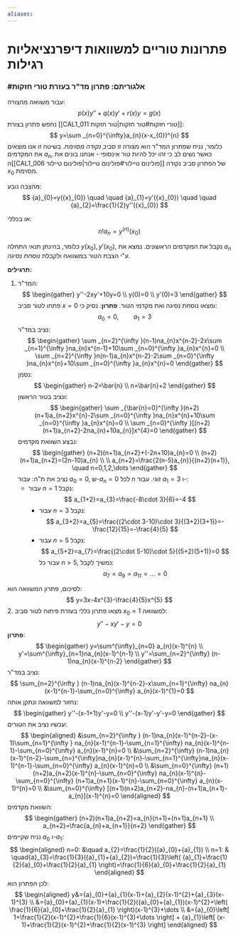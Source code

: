 ```yaml
---
aliases: 
---
```


# פתרונות טוריים למשוואות דיפרנציאליות רגילות

### #אלגוריתם: פתרון מד"ר בעזרת טורי חזקות

עבור משוואה מהצורה:
$$
p(x)y''+q(x)y'+r(x)y=g(x)
$$
נחפש פתרון בצורת [[CAL1_011 טורי חזקות#טור חזקות|טור חזקות]]:
$$
y=\sum _{n=0}^{\infty}a_{n}(x-x_{0})^{n}
$$
כלומר, נניח שפתרון המד"ר הוא מצורה זו *סביב נקודה מסוימת*. בשיטה זו אנו מוצאים את המקדמים $a_{n}$, כאשר נשים לב כי זהו יכל להיות טור אינסופי - אנחנו בונים את ה[[CAL1_006 פולינום טיילור#פולינום טיילור|פולינום טיילור]] של הפתרון סביב נקודה ${x}_{0}$ מסוימת.

מהצבה נובע:
$$
{a}_{0}=y({x}_{0}) \quad \quad {a}_{1}=y'({x}_{0}) \quad \quad {a}_{2}=\frac{1}{2}y''({x}_{0})
$$

או בכללי:
$$
n ! a_{n}=y^{(n)}({x}_{0})
$$

כלומר, בהינתן תנאי התחלה $y({x}_{0}), y'({x}_{0})$, נקבל את המקדמים הראשונים. נמצא את $a_{n}$ ע"י הצבת הטור במשוואה ולקבלת *נוסחת נסיגה*.

**תרגילים:**
1. המד"ר:
	$$
	\begin{gather}
	y''-2xy'+10y=0 \\
	y(0)=0 \\
	y'(0)=3
	\end{gather}
	$$
	פתחו לטור סביב $x=0$ ומצאו נוסחת נסיגה ואת מקדמי הטור.
	**פתרון**:
	נסיק כי:
	$$
	{a}_{0}=0, \quad \quad {a}_{1}=3
	$$
	נציב במד"ר:
	$$
	\begin{gather}
	\sum _{n=2}^{\infty }(n-1)na_{n}x^{n-2}-2x\sum _{n=1}^{\infty }na_{n}x^{n-1}+10\sum _{n=0}^{\infty }a_{n}x^{n}=0 \\
	\sum _{n=2}^{\infty }n(n-1)a_{n}x^{n-2}-2\sum _{n=0}^{\infty }na_{n}x^{n}+10\sum _{n=0}^{\infty }a_{n}x^{n}=0
	\end{gather}
	$$
	נסמן:
	$$
	\begin{gather}
	n-2=\bar{n} \\
	n=\bar{n}+2
	\end{gather}
	$$
	ונציב בטור הראשון:
	$$
	\begin{gather}
	\sum _{\bar{n}=0}^{\infty }(n+2)(n+1)a_{n+2}x^{n}-2\sum _{n=0}^{\infty }na_{n}x^{n}+10\sum _{n=0}^{\infty }a_{n}x^{n}=0 \\
	\sum _{n=0}^{\infty }[(n+2)(n+1)a_{n+2}-2na_{n}+10a_{n}]x^{4}=0
	\end{gather}
	$$
	נבצע השוואת מקדמים:
	$$
	\begin{gather}
	(n+2)(n+1)a_{n+2}+(-2n+10)a_{n}=0 \\
	(n+2)(n+1)a_{n+2}=(2n-10)a_{n} \\ \\
	a_{n+2}=\frac{2(n-5)a_{n}}{(n+2)(n+1)}, \quad n=0,1,2,\dots 
	\end{gather}
	$$
	נציב את ת"ה:
	עבור $a_{0}=0$, ש-$a_{n}=0$ לכל $n$ זוגי.
	עבור ${a}_{1}=3$ ו-:
	- עבור $n=1$ נקבל:
		$$
		a_{1+2}=a_{3}=\frac{-8\cdot 3}{6}=-4
		$$
		- עבור $n=3$ נקבל:
		$$
		a_{3+2}=a_{5}=\frac{(2\cdot 3-10)\cdot 3}{(3+2)(3+1)}=-\frac{12}{15}=-\frac{4}{5}
		$$
		- עבור $n=5$ נקבל:
		$$
		a_{5+2}=a_{7}=\frac{(2\cdot 5-10)\cdot 5}{(5+2)(5+1)}=0
		$$
		עבור כל $n>5$, נמשיך לקבל:
		$$
		a_{7}=a_{9}=a_{11}=\dots =0
		$$

לסיכום, פתרון המשוואה הוא:
$$
y=3x-4x^{3}-\frac{4}{5}x^{5}
$$
2. מצאו פתרון כללי בעזרת פיתוח לטור סביב ${x}_{0}=1$ למשוואה:
		$$
		y''-xy'-y=0
		$$
		**פתרון**:
		$$
		\begin{gather}
		y=\sum^{\infty}_{n=0} a_{n}(x-1)^{n} \\
		y'=\sum^{\infty}_{n=1}na_{n}(x-1)^{n-1}  \\
		y''=\sum_{n=2}^{\infty} (n-1)na_{n}(x-1)^{n-2}
		\end{gather}
		$$
		נציב במד"ר:
		$$
		\sum_{n=2}^{\infty } (n-1)na_{n}(x-1)^{n-2}-x\sum_{n=1}^{\infty} na_{n}(x-1)^{n-1}-\sum_{n=0}^{\infty} a_{n}(x-1)^{1}=0
		$$
		נחזור למשוואה ונתקן אותה:
		$$
		\begin{gather}
		y''-(x-1+1)y'-y=0 \\
		y''-(x-1)y'-y'-y=0
		\end{gather}
		$$
		עכשיו נציב את הטורים:
		$$
		\begin{aligned}
		&\sum_{n=2}^{\infty } (n-1)na_{n}(x-1)^{n-2}-(x-1)\sum_{n=1}^{\infty } na_{n}(x-1)^{n-1}-\sum_{n=1}^{\infty} na_{n}(x-1)^{n-1}-\sum_{n=0}^{\infty} a_{n}(x-1)^{n}=0  \\
		&\sum_{n=2}^{\infty} (n-1)na_{n}(x-1)^{n-2}-\sum_{n=}^{\infty}na_{n}(x-1)^{n}-\sum_{n=1}^{\infty}na_{n}(x-1)^{n-1}-\sum_{n=0}^{\infty} a_{n}(x-1)^{n}=0 \\
		&\sum_{n=0}^{\infty} (n+1)(n+2)a_{n+2}(x-1)^{n}-\sum_{n=0}^{\infty} na_{n}(x-1)^{n}-\sum_{n=0}^{\infty} (n+1)a_{n+1}(x-1)^{n}-\sum_{n=0}^{\infty} a_{n}(x-1)^{n}=0 \\
		&\sum_{n=0}^{\infty} [(n+1)(n+2)a_{n+2}-na_{n}-(n+1)a_{n+1}-a_{n}](x-1)^{n}=0   
		\end{aligned}
		$$
		השוואת מקדמים:
		$$
		\begin{gather}
		(n+2)(n+1)a_{n+2}=a_{n}(n+1)+(n+1)a_{n+1} \\
		a_{n+2}=\frac{a_{n}+a_{n+1}}{n+2}
		\end{gather}
		$$
		נניח שקיימים ${a}_{0}$ ו-${a}_{1}$:
		$$
		\begin{aligned}
		n=0: &\quad a_{2}=\frac{1}{2}({a}_{0}+{a}_{1}) \\
		n=1: & \quad{a}_{3}=\frac{1}{3}({a}_{1}+{a}_{2})=\frac{1}{3}\left( {a}_{1}+\frac{1}{2}{a}_{0}+\frac{1}{2}{a}_{1} \right)=\frac{1}{6}{a}_{0}+\frac{1}{2}{a}_{1}
		\end{aligned}
		$$
		לכן הפתרון הוא:
		$$
		\begin{aligned}
		y&={a}_{0}+{a}_{1}(x-1)+{a}_{2}(x-1)^{2}+{a}_{3}(x-1)^{3} \\
		&={a}_{0}+{a}_{1}(x-1)+\frac{1}{2}({a}_{0}+{a}_{1})(x-1)^{2}+\left( \frac{1}{6}{a}_{0}+\frac{1}{2}{a}_{1} \right)(x-1)^{3}+\dots  \\
		&={a}_{0}\left[ 1+\frac{1}{2}(x-1)^{2}+\frac{1}{6}(x-1)^{3}+\dots  \right] + {a}_{1}\left[ (x-1)+\frac{1}{2}(x-1)^{2}+\frac{1}{2}(x-1)^{3} \right]
		\end{aligned}
		$$